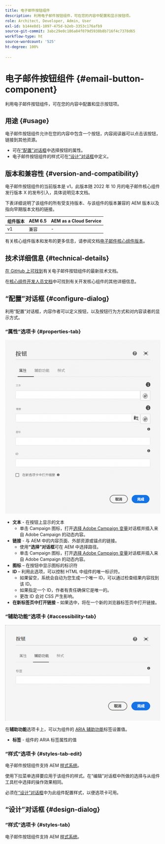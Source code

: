 ```yaml
---
title: 电子邮件按钮组件
description: 利用电子邮件按钮组件，可在您的内容中配置和显示按钮项。
role: Architect, Developer, Admin, User
exl-id: b144e8d1-1097-475d-b2eb-3353c176afb9
source-git-commit: 3abc29e0c186a84f079d5938b8b716f4c7378d65
workflow-type: ht
source-wordcount: '525'
ht-degree: 100%

---
```



# 电子邮件按钮组件 {#email-button-component}

利用电子邮件按钮组件，可在您的内容中配置和显示按钮项。

## 用途 {#usage}

电子邮件按钮组件允许在您的内容中包含一个按钮，内容阅读器可以点击该按钮，链接到其他资源。

* 可在[“配置”对话框](#configure-dialog)中选择按钮的属性。
* 电子邮件按钮组件的样式可在[“设计”对话框](#design-dialog)中定义。

## 版本和兼容性 {#version-and-compatibility}

电子邮件按钮组件的当前版本是 v1，此版本随 2022 年 10 月的电子邮件核心组件发行版本 X 的发布引入，具体说明见本文档。

下表详细说明了该组件的所有受支持版本、与该组件的版本兼容的 AEM 版本以及指向早期版本文档的链接。

| 组件版本 | AEM 6.5 | AEM as a Cloud Service |
|---|---|---|
| v1 | 兼容 | - |

有关核心组件版本和发布的更多信息，请参阅文档[电子邮件核心组件版本](/help/email/versions.md)。

## 技术详细信息 {#technical-details}

[在 GitHub 上可找到](https://adobe.com/go/aem_cmp_tech_email_button_v1_cn)有关电子邮件按钮组件的最新技术文档。

在[核心组件开发人员文档](/help/developing/overview.md)中可找到有关开发核心组件的其他详细信息。

## “配置”对话框 {#configure-dialog}

利用“配置”对话框，内容作者可以定义按钮，以及按钮行为方式和对内容读者的显示方式。

### “属性”选项卡 {#properties-tab}

![按钮组件“编辑”对话框的“属性”选项卡](/help/email/assets/email-button-edit-properties.png)

* **文本** - 在按钮上显示的文本
   * 单击 Campaign 图标，打开[选择 Adobe Campaign 变量](/help/email/campaign-variables.md)对话框并插入来自 Adobe Campaign 的动态内容。
* **链接** - 与 AEM 中的内容页面、外部资源或锚点的链接。
   * 使用&#x200B;**“选择”对话框**&#x200B;可在 AEM 中选择路径。
   * 单击 Campaign 图标，打开[选择 Adobe Campaign 变量](/help/email/campaign-variables.md)对话框并插入来自 Adobe Campaign 的动态内容。
* **图标** – 在按钮中显示图标的标识符
* **ID** – 利用此选项，可以控制 HTML 中组件的唯一标识符。
   * 如果留空，系统会自动为您生成一个唯一 ID，可以通过检查结果内容找到该 ID。
   * 如果指定一个 ID，作者有责任确保它是唯一的。
   * 更改 ID 会对 CSS 产生影响。
* **在新标签页中打开链接** – 如果选中，将在一个新的浏览器标签页中打开链接。

### “辅助功能”选项卡 {#accessibility-tab}

![按钮组件“编辑”对话框的“辅助功能”选项卡](/help/email/assets/email-button-edit-accessibility.png)

在&#x200B;**辅助功能**&#x200B;选项卡上，可以为组件的 [ARIA 辅助功能](https://www.w3.org/WAI/standards-guidelines/aria/)标签设置值。

* **标签** - 组件的 ARIA 标签属性的值

### “样式”选项卡 {#styles-tab-edit}

电子邮件按钮组件支持 AEM [样式系统](/help/get-started/authoring.md#component-styling)。

使用下拉菜单选择要应用于该组件的样式。在“编辑”对话框中所做的选择与从组件工具栏中选择的操作效果相同。

必须在[“设计”对话框](#design-dialog)中为此组件配置样式，以便选项卡可用。

## “设计”对话框 {#design-dialog}

### “样式”选项卡 {#styles-tab}

电子邮件按钮组件支持 AEM [样式系统](/help/get-started/authoring.md#component-styling)。
